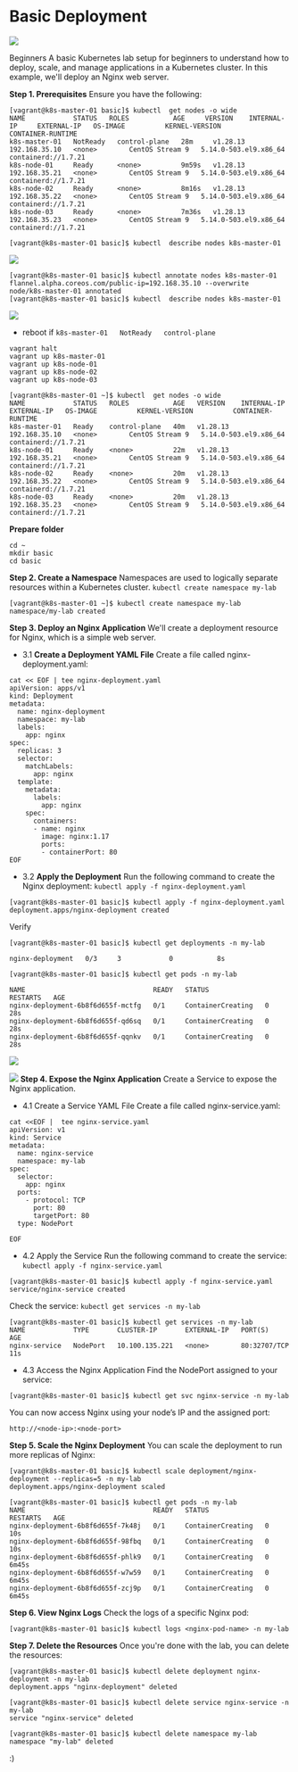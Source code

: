 #  Basic Deployment 
![](../assets/images/logo-kube.jpg)

Beginners
A basic Kubernetes lab setup for beginners to understand how to deploy, scale, and manage applications in a Kubernetes cluster. In this example, we'll deploy an Nginx web server.  

**Step 1. Prerequisites**
Ensure you have the following:


```
[vagrant@k8s-master-01 basic]$ kubectl  get nodes -o wide
NAME            STATUS   ROLES           AGE     VERSION    INTERNAL-IP     EXTERNAL-IP   OS-IMAGE          KERNEL-VERSION          CONTAINER-RUNTIME
k8s-master-01   NotReady   control-plane   28m     v1.28.13   192.168.35.10   <none>        CentOS Stream 9   5.14.0-503.el9.x86_64   containerd://1.7.21
k8s-node-01     Ready      <none>          9m59s   v1.28.13   192.168.35.21   <none>        CentOS Stream 9   5.14.0-503.el9.x86_64   containerd://1.7.21
k8s-node-02     Ready      <none>          8m16s   v1.28.13   192.168.35.22   <none>        CentOS Stream 9   5.14.0-503.el9.x86_64   containerd://1.7.21
k8s-node-03     Ready      <none>          7m36s   v1.28.13   192.168.35.23   <none>        CentOS Stream 9   5.14.0-503.el9.x86_64   containerd://1.7.21
```



```
[vagrant@k8s-master-01 basic]$ kubectl  describe nodes k8s-master-01 
```

![](../assets/images/kubelet-getnodes.png)

```
[vagrant@k8s-master-01 basic]$ kubectl annotate nodes k8s-master-01 flannel.alpha.coreos.com/public-ip=192.168.35.10 --overwrite
node/k8s-master-01 annotated
[vagrant@k8s-master-01 basic]$ kubectl  describe nodes k8s-master-01 
```

![](../assets/images/kubelet-getnodes-publicip.png)



- reboot if  ```k8s-master-01   NotReady   control-plane ```
```
vagrant halt
vagrant up k8s-master-01
vagrant up k8s-node-01
vagrant up k8s-node-02
vagrant up k8s-node-03
```

```
[vagrant@k8s-master-01 ~]$ kubectl  get nodes -o wide
NAME            STATUS   ROLES           AGE   VERSION    INTERNAL-IP     EXTERNAL-IP   OS-IMAGE          KERNEL-VERSION          CONTAINER-RUNTIME
k8s-master-01   Ready    control-plane   40m   v1.28.13   192.168.35.10   <none>        CentOS Stream 9   5.14.0-503.el9.x86_64   containerd://1.7.21
k8s-node-01     Ready    <none>          22m   v1.28.13   192.168.35.21   <none>        CentOS Stream 9   5.14.0-503.el9.x86_64   containerd://1.7.21
k8s-node-02     Ready    <none>          20m   v1.28.13   192.168.35.22   <none>        CentOS Stream 9   5.14.0-503.el9.x86_64   containerd://1.7.21
k8s-node-03     Ready    <none>          20m   v1.28.13   192.168.35.23   <none>        CentOS Stream 9   5.14.0-503.el9.x86_64   containerd://1.7.21
```

**Prepare folder**
```
cd ~
mkdir basic
cd basic
```

**Step 2. Create a Namespace**
Namespaces are used to logically separate resources within a Kubernetes cluster. ```kubectl create namespace my-lab```
```
[vagrant@k8s-master-01 ~]$ kubectl create namespace my-lab
namespace/my-lab created
```

**Step 3. Deploy an Nginx Application**
We'll create a deployment resource for Nginx, which is a simple web server.

- 3.1 **Create a Deployment YAML File**
Create a file called nginx-deployment.yaml:
```
cat << EOF | tee nginx-deployment.yaml
apiVersion: apps/v1
kind: Deployment
metadata:
  name: nginx-deployment
  namespace: my-lab
  labels:
    app: nginx
spec:
  replicas: 3
  selector:
    matchLabels:
      app: nginx
  template:
    metadata:
      labels:
        app: nginx
    spec:
      containers:
      - name: nginx
        image: nginx:1.17
        ports:
        - containerPort: 80
EOF
```

- 3.2 **Apply the Deployment**
Run the following command to create the Nginx deployment:  ```kubectl apply -f nginx-deployment.yaml```

```
[vagrant@k8s-master-01 basic]$ kubectl apply -f nginx-deployment.yaml
deployment.apps/nginx-deployment created
```

Verify
```
[vagrant@k8s-master-01 basic]$ kubectl get deployments -n my-lab

nginx-deployment   0/3     3            0           8s

[vagrant@k8s-master-01 basic]$ kubectl get pods -n my-lab

NAME                                READY   STATUS              RESTARTS   AGE
nginx-deployment-6b8f6d655f-mctfg   0/1     ContainerCreating   0          28s
nginx-deployment-6b8f6d655f-qd6sq   0/1     ContainerCreating   0          28s
nginx-deployment-6b8f6d655f-qqnkv   0/1     ContainerCreating   0          28s

```

![](../assets/images/basic_nginx_deploy.png)

![](../assets/images/get_pods_all_space.png)
**Step 4. Expose the Nginx Application**
Create a Service to expose the Nginx application.

- 4.1 Create a Service YAML File
Create a file called nginx-service.yaml:

```
cat <<EOF |  tee nginx-service.yaml
apiVersion: v1
kind: Service
metadata:
  name: nginx-service
  namespace: my-lab
spec:
  selector:
    app: nginx
  ports:
    - protocol: TCP
      port: 80
      targetPort: 80
  type: NodePort

EOF
```

- 4.2 Apply the Service
Run the following command to create the service: ```kubectl apply -f nginx-service.yaml```
```
[vagrant@k8s-master-01 basic]$ kubectl apply -f nginx-service.yaml
service/nginx-service created
```

Check the service:  ```kubectl get services -n my-lab```
```
[vagrant@k8s-master-01 basic]$ kubectl get services -n my-lab
NAME            TYPE       CLUSTER-IP       EXTERNAL-IP   PORT(S)        AGE
nginx-service   NodePort   10.100.135.221   <none>        80:32707/TCP   11s
```

- 4.3 Access the Nginx Application
Find the NodePort assigned to your service:

```
[vagrant@k8s-master-01 basic]$ kubectl get svc nginx-service -n my-lab
```

You can now access Nginx using your node’s IP and the assigned port:

```
http://<node-ip>:<node-port>
```

**Step 5. Scale the Nginx Deployment**
You can scale the deployment to run more replicas of Nginx:

```
[vagrant@k8s-master-01 basic]$ kubectl scale deployment/nginx-deployment --replicas=5 -n my-lab
deployment.apps/nginx-deployment scaled
```

```
[vagrant@k8s-master-01 basic]$ kubectl get pods -n my-lab
NAME                                READY   STATUS              RESTARTS   AGE
nginx-deployment-6b8f6d655f-7k48j   0/1     ContainerCreating   0          10s
nginx-deployment-6b8f6d655f-98fbq   0/1     ContainerCreating   0          10s
nginx-deployment-6b8f6d655f-phlk9   0/1     ContainerCreating   0          6m45s
nginx-deployment-6b8f6d655f-w7w59   0/1     ContainerCreating   0          6m45s
nginx-deployment-6b8f6d655f-zcj9p   0/1     ContainerCreating   0          6m45s
```

**Step 6. View Nginx Logs**
Check the logs of a specific Nginx pod:

```
[vagrant@k8s-master-01 basic]$ kubectl logs <nginx-pod-name> -n my-lab
```

**Step 7. Delete the Resources**
Once you're done with the lab, you can delete the resources:

```
[vagrant@k8s-master-01 basic]$ kubectl delete deployment nginx-deployment -n my-lab
deployment.apps "nginx-deployment" deleted

[vagrant@k8s-master-01 basic]$ kubectl delete service nginx-service -n my-lab
service "nginx-service" deleted

[vagrant@k8s-master-01 basic]$ kubectl delete namespace my-lab
namespace "my-lab" deleted

```

:)

